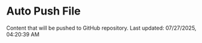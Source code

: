 # Auto Push File

Content that will be pushed to GitHub repository.
Last updated: 07/27/2025, 04:20:39 AM